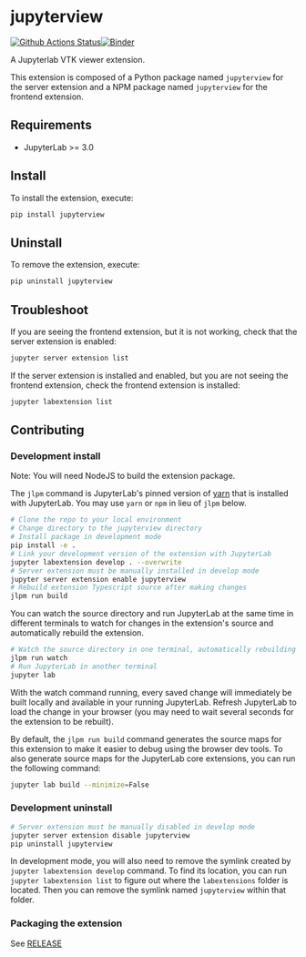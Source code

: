 # jupyterview

[![Github Actions Status](https://github.com/trungleduc/jupyterview/workflows/Build/badge.svg)](https://github.com/trungleduc/jupyterview/actions/workflows/build.yml)[![Binder](https://mybinder.org/badge_logo.svg)](https://mybinder.org/v2/gh/trungleduc/jupyterview/main?urlpath=lab)

A Jupyterlab VTK viewer extension.


This extension is composed of a Python package named `jupyterview`
for the server extension and a NPM package named `jupyterview`
for the frontend extension.


## Requirements

* JupyterLab >= 3.0

## Install

To install the extension, execute:

```bash
pip install jupyterview
```

## Uninstall

To remove the extension, execute:

```bash
pip uninstall jupyterview
```


## Troubleshoot

If you are seeing the frontend extension, but it is not working, check
that the server extension is enabled:

```bash
jupyter server extension list
```

If the server extension is installed and enabled, but you are not seeing
the frontend extension, check the frontend extension is installed:

```bash
jupyter labextension list
```


## Contributing

### Development install

Note: You will need NodeJS to build the extension package.

The `jlpm` command is JupyterLab's pinned version of
[yarn](https://yarnpkg.com/) that is installed with JupyterLab. You may use
`yarn` or `npm` in lieu of `jlpm` below.

```bash
# Clone the repo to your local environment
# Change directory to the jupyterview directory
# Install package in development mode
pip install -e .
# Link your development version of the extension with JupyterLab
jupyter labextension develop . --overwrite
# Server extension must be manually installed in develop mode
jupyter server extension enable jupyterview
# Rebuild extension Typescript source after making changes
jlpm run build
```

You can watch the source directory and run JupyterLab at the same time in different terminals to watch for changes in the extension's source and automatically rebuild the extension.

```bash
# Watch the source directory in one terminal, automatically rebuilding when needed
jlpm run watch
# Run JupyterLab in another terminal
jupyter lab
```

With the watch command running, every saved change will immediately be built locally and available in your running JupyterLab. Refresh JupyterLab to load the change in your browser (you may need to wait several seconds for the extension to be rebuilt).

By default, the `jlpm run build` command generates the source maps for this extension to make it easier to debug using the browser dev tools. To also generate source maps for the JupyterLab core extensions, you can run the following command:

```bash
jupyter lab build --minimize=False
```

### Development uninstall

```bash
# Server extension must be manually disabled in develop mode
jupyter server extension disable jupyterview
pip uninstall jupyterview
```

In development mode, you will also need to remove the symlink created by `jupyter labextension develop`
command. To find its location, you can run `jupyter labextension list` to figure out where the `labextensions`
folder is located. Then you can remove the symlink named `jupyterview` within that folder.

### Packaging the extension

See [RELEASE](RELEASE.md)
